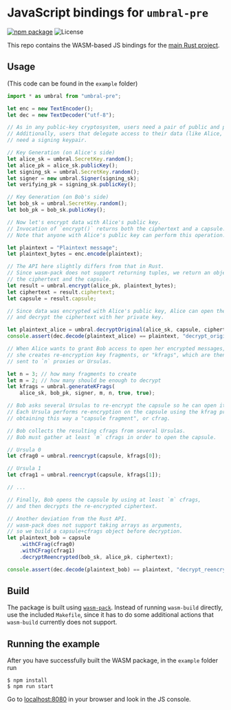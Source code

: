 # JavaScript bindings for `umbral-pre`

[![npm package][js-npm-image]][js-npm-link] ![License][js-license-image]

This repo contains the WASM-based JS bindings for the [main Rust project][umbral-pre].

## Usage

(This code can be found in the `example` folder)

```javascript
import * as umbral from "umbral-pre";

let enc = new TextEncoder();
let dec = new TextDecoder("utf-8");

// As in any public-key cryptosystem, users need a pair of public and private keys.
// Additionally, users that delegate access to their data (like Alice, in this example)
// need a signing keypair.

// Key Generation (on Alice's side)
let alice_sk = umbral.SecretKey.random();
let alice_pk = alice_sk.publicKey();
let signing_sk = umbral.SecretKey.random();
let signer = new umbral.Signer(signing_sk);
let verifying_pk = signing_sk.publicKey();

// Key Generation (on Bob's side)
let bob_sk = umbral.SecretKey.random();
let bob_pk = bob_sk.publicKey();

// Now let's encrypt data with Alice's public key.
// Invocation of `encrypt()` returns both the ciphertext and a capsule.
// Note that anyone with Alice's public key can perform this operation.

let plaintext = "Plaintext message";
let plaintext_bytes = enc.encode(plaintext);

// The API here slightly differs from that in Rust.
// Since wasm-pack does not support returning tuples, we return an object containing
// the ciphertext and the capsule.
let result = umbral.encrypt(alice_pk, plaintext_bytes);
let ciphertext = result.ciphertext;
let capsule = result.capsule;

// Since data was encrypted with Alice's public key, Alice can open the capsule
// and decrypt the ciphertext with her private key.

let plaintext_alice = umbral.decryptOriginal(alice_sk, capsule, ciphertext);
console.assert(dec.decode(plaintext_alice) == plaintext, "decrypt_original() failed");

// When Alice wants to grant Bob access to open her encrypted messages,
// she creates re-encryption key fragments, or "kfrags", which are then
// sent to `n` proxies or Ursulas.

let n = 3; // how many fragments to create
let m = 2; // how many should be enough to decrypt
let kfrags = umbral.generateKFrags(
    alice_sk, bob_pk, signer, m, n, true, true);

// Bob asks several Ursulas to re-encrypt the capsule so he can open it.
// Each Ursula performs re-encryption on the capsule using the kfrag provided by Alice,
// obtaining this way a "capsule fragment", or cfrag.

// Bob collects the resulting cfrags from several Ursulas.
// Bob must gather at least `m` cfrags in order to open the capsule.

// Ursula 0
let cfrag0 = umbral.reencrypt(capsule, kfrags[0]);

// Ursula 1
let cfrag1 = umbral.reencrypt(capsule, kfrags[1]);

// ...

// Finally, Bob opens the capsule by using at least `m` cfrags,
// and then decrypts the re-encrypted ciphertext.

// Another deviation from the Rust API.
// wasm-pack does not support taking arrays as arguments,
// so we build a capsule+cfrags object before decryption.
let plaintext_bob = capsule
    .withCFrag(cfrag0)
    .withCFrag(cfrag1)
    .decryptReencrypted(bob_sk, alice_pk, ciphertext);

console.assert(dec.decode(plaintext_bob) == plaintext, "decrypt_reencrypted() failed");
```

## Build

The package is built using [`wasm-pack`](https://github.com/rustwasm/wasm-pack).
Instead of running `wasm-build` directly, use the included `Makefile`, since it has to do some additional actions that `wasm-build` currently does not support.

## Running the example

After you have successfully built the WASM package, in the `example` folder run
```
$ npm install
$ npm run start
```
Go to [localhost:8080](http://localhost:8080/) in your browser and look in the JS console.

[js-npm-image]: https://img.shields.io/npm/v/umbral-pre
[js-npm-link]: https://www.npmjs.com/package/umbral-pre
[js-license-image]: https://img.shields.io/npm/l/umbral-pre
[umbral-pre]: https://github.com/nucypher/rust-umbral/tree/master/umbral-pre

